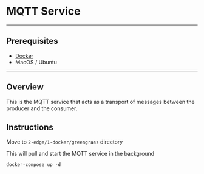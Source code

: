 # MQTT Service
---

## Prerequisites

* [Docker](https://www.docker.com/products/docker-desktop/) 
* MacOS / Ubuntu

----

## Overview

This is the MQTT service that acts as a transport of messages between the producer and the consumer.

## Instructions

Move to `2-edge/1-docker/greengrass` directory

This will pull and start the MQTT service in the background

```
docker-compose up -d
```
